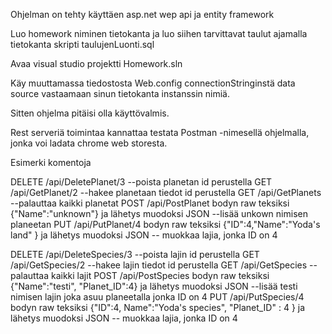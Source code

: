Ohjelman on tehty käyttäen asp.net wep api ja entity framework

Luo homework niminen tietokanta ja luo siihen tarvittavat taulut ajamalla tietokanta skripti taulujenLuonti.sql

Avaa visual studio projektti Homework.sln

Käy muuttamassa tiedostosta Web.config connectionStringinstä data source vastaamaan sinun tietokanta instanssin nimiä.

Sitten ohjelma pitäisi olla käyttövalmis.

Rest serveriä toimintaa kannattaa testata Postman -nimesellä ohjelmalla, jonka voi ladata chrome web storesta.

Esimerki komentoja
 
DELETE  /api/DeletePlanet/3 --poista planetan id perustella
GET     /api/GetPlanet/2 --hakee planetaan tiedot id perustella
GET /api/GetPlanets --palauttaa kaikki planetat
POST /api/PostPlanet bodyn raw teksiksi {"Name":"unknown"} ja lähetys muodoksi JSON --lisää unkown nimisen planeetan
PUT /api/PutPlanet/4 bodyn raw teksiksi {"ID":4,"Name":"Yoda's land" } ja lähetys muodoksi JSON -- muokkaa lajia, jonka ID on 4


DELETE  /api/DeleteSpecies/3 --poista lajin id perustella
GET     /api/GetSpecies/2 --hakee lajin tiedot id perustella
GET /api/GetSpecies --palauttaa kaikki lajit
POST /api/PostSpecies bodyn raw teksiksi {"Name":"testi", "Planet_ID":4} ja lähetys muodoksi JSON --lisää testi nimisen lajin joka asuu planeetalla jonka ID on 4
PUT /api/PutSpecies/4 bodyn raw teksiksi {"ID":4, Name":"Yoda's species", "Planet_ID" : 4 } ja lähetys muodoksi JSON -- muokkaa lajia, jonka ID on 4
